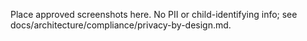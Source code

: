 Place approved screenshots here. No PII or child-identifying info; see docs/architecture/compliance/privacy-by-design.md.

